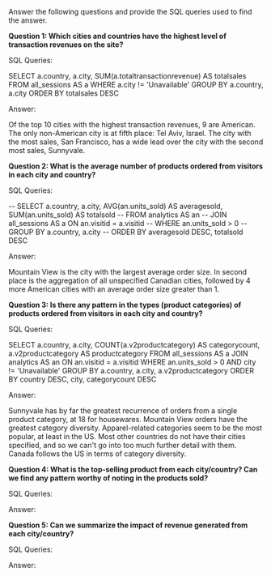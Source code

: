Answer the following questions and provide the SQL queries used to find the answer.

    
**Question 1: Which cities and countries have the highest level of transaction revenues on the site?**


SQL Queries:

SELECT a.country, a.city, SUM(a.totaltransactionrevenue) AS totalsales
FROM all_sessions AS a
WHERE a.city != 'Unavailable'
GROUP BY a.country, a.city
ORDER BY totalsales DESC

Answer:

Of the top 10 cities with the highest transaction revenues, 9 are American. The only non-American city is at fifth place: Tel Aviv, Israel.
The city with the most sales, San Francisco, has a wide lead over the city with the second most sales, Sunnyvale.

**Question 2: What is the average number of products ordered from visitors in each city and country?**


SQL Queries:

-- SELECT a.country, a.city, AVG(an.units_sold) AS averagesold, SUM(an.units_sold) AS totalsold
-- FROM analytics AS an
-- JOIN all_sessions AS a ON an.visitid = a.visitid
-- WHERE an.units_sold > 0
-- GROUP BY a.country, a.city
-- ORDER BY averagesold DESC, totalsold DESC

Answer:

Mountain View is the city with the largest average order size. In second place is the aggregation of all unspecified Canadian cities, followed by 4 more American cities with an average order size greater than 1.



**Question 3: Is there any pattern in the types (product categories) of products ordered from visitors in each city and country?**


SQL Queries:

SELECT a.country, a.city, COUNT(a.v2productcategory) AS categorycount, a.v2productcategory AS productcategory
FROM all_sessions AS a
JOIN analytics AS an ON an.visitid = a.visitid
WHERE an.units_sold > 0
AND city != 'Unavailable'
GROUP BY a.country, a.city, a.v2productcategory
ORDER BY country DESC, city, categorycount DESC

Answer:

Sunnyvale has by far the greatest recurrence of orders from a single product category, at 18 for housewares. Mountain View orders have the greatest category diversity.
Apparel-related categories seem to be the most popular, at least in the US. Most other countries do not have their cities specified, and so we can't go into too much further detail with them.
Canada follows the US in terms of category diversity.

**Question 4: What is the top-selling product from each city/country? Can we find any pattern worthy of noting in the products sold?**


SQL Queries:



Answer:





**Question 5: Can we summarize the impact of revenue generated from each city/country?**

SQL Queries:



Answer:







